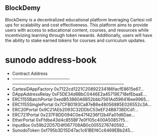 ## BlockDemy

BlockDemy is a decentralized educational platform leveraging Cartesi roll ups for scalability and cost effectiveness. This platform aims to provide users with access to educational content, courses, and resources while incentivizing learning through token rewards. Additionally, users will have the ability to stake earned tokens for courses and curriculum updates.

# sunodo address-book

- Contract            Address                               
- ─────────────────── ───────────────────────────────────── 
- CartesiDAppFactory  0x7122cd1221C20892234186facfE8615e67… 
- DAppAddressRelay    0xF5DE34d6BbC0446E2a45719E718efEbaaE… 
- ERC1155BatchPortal  0xedB53860A6B52bbb7561Ad596416ee9965… 
- ERC1155SinglePortal 0x7CFB0193Ca87eB6e48056885E026552c3A… 
- ERC20Portal         0x9C21AEb2093C32DDbC53eEF24B873BDCd1… 
- ERC721Portal        0x237F8DD094C0e47f4236f12b4Fa01d6Dae… 
- EtherPortal         0xFfdbe43d4c855BF7e0f105c400A50857f5… 
- InputBox            0x59b22D57D4f067708AB0c0055276740592… 
- SunodoToken         0xf795b3D15D47ac1c61BEf4Cc6469EBb245… 